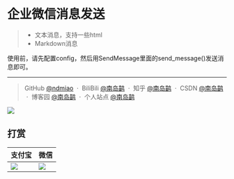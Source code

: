 # 企业微信消息发送

>- 文本消息，支持一些html
>- Markdown消息

使用前，请先配置config，然后用SendMessage里面的send_message()发送消息即可。

---
> GitHub [@ndmiao](https://github.com/ndmiao) &nbsp;&middot;&nbsp;
> BiliBili [@南岛鹋](https://space.bilibili.com/260584233) &nbsp;&middot;&nbsp;
> 知乎 [@南岛鹋](https://www.zhihu.com/people/ndmiao) &nbsp;&middot;&nbsp;
> CSDN [@南岛鹋](https://blog.csdn.net/qq_40851534?spm=1010.2135.3001.5343) &nbsp;&middot;&nbsp;
> 博客园 [@南岛鹋](https://www.cnblogs.com/ndmiao) &nbsp;&middot;&nbsp;
> 个人站点 [@南岛鹋](https://www.ndmiao.cn)

![](https://www.ndmiao.cn/follow.png)

## 打赏
| 支付宝                             | 微信                                  |
| ---------------------------------- | ------------------------------------- |
| ![](https://www.ndmiao.cn/pay.png) | ![](https://www.ndmiao.cn/wechat.png) |